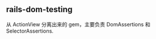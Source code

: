 ## rails-dom-testing

从 ActionView 分离出来的 gem，主要负责 DomAssertions 和 SelectorAssertions.

```
```

```
```